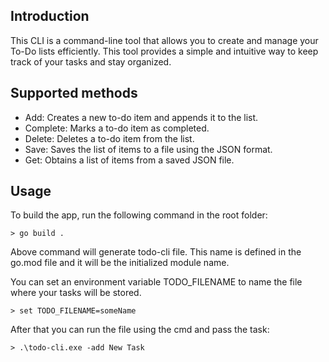 ## Introduction
This CLI is a command-line tool that allows you to create and manage your To-Do lists efficiently. This tool provides a simple and intuitive way to keep track of your tasks and stay organized.

## Supported methods
- Add:
    Creates a new to-do item and appends it to the list.
- Complete:
    Marks a to-do item as completed.
- Delete:
    Deletes a to-do item from the list.
- Save:
    Saves the list of items to a file using the JSON format.
- Get:
    Obtains a list of items from a saved JSON file.

## Usage
To build the app, run the following command in the root folder:

```
> go build .
```
Above command will generate todo-cli file. This name is defined in the go.mod file and it will be the initialized module name.

You can set an environment variable TODO_FILENAME to name the file where your tasks will be stored.

```
> set TODO_FILENAME=someName
```
After that you can run the file using the cmd and pass the task:

```
> .\todo-cli.exe -add New Task
```